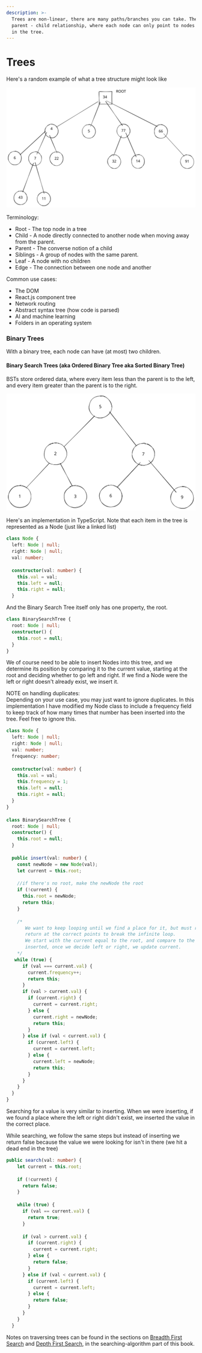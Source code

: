 ```yaml
---
description: >-
  Trees are non-linear, there are many paths/branches you can take. There is a
  parent - child relationship, where each node can only point to nodes below it
  in the tree.
---
```


# Trees

Here's a random example of what a tree structure might look like

<img src="../.gitbook/assets/file.drawing (3) (1).svg" alt="" class="gitbook-drawing">

Terminology:

* Root - The top node in a tree
* Child - A node directly connected to another node when moving away from the parent.
* Parent - The converse notion of a child
* Siblings - A group of nodes with the same parent.
* Leaf - A node with no children
* Edge - The connection between one node and another

Common use cases:

* The DOM
* React.js component tree
* Network routing
* Abstract syntax tree (how code is parsed)
* AI and machine learning
* Folders in an operating system

### Binary Trees

With a binary tree, each node can have (at most) two children.

#### Binary Search Trees (aka Ordered Binary Tree aka Sorted Binary Tree)

BSTs store ordered data, where every item less than the parent is to the left, and every item greater than the parent is to the right.

<img src="../.gitbook/assets/file.drawing (1) (1).svg" alt="" class="gitbook-drawing">

Here's an implementation in TypeScript. Note that each item in the tree is represented as a Node (just like a linked list)

```typescript
class Node {
  left: Node | null;
  right: Node | null;
  val: number;

  constructor(val: number) {
    this.val = val;
    this.left = null;
    this.right = null;
  }

```

And the Binary Search Tree itself only has one property, the root.

```typescript
class BinarySearchTree {
  root: Node | null;
  constructor() {
    this.root = null;
  }
}
```

We of course need to be able to insert Nodes into this tree, and we determine its position by comparing it to the current value, starting at the root and deciding whether to go left and right. If we find a Node were the left or right doesn't already exist, we insert it.

NOTE on handling duplicates:\
Depending on your use case, you may just want to ignore duplicates. In this implementation I have modified my Node class to include a frequency field to keep track of how many times that number has been inserted into the tree. Feel free to ignore this.

```typescript
class Node {
  left: Node | null;
  right: Node | null;
  val: number;
  frequency: number;

  constructor(val: number) {
    this.val = val;
    this.frequency = 1;
    this.left = null;
    this.right = null;
  }
}

class BinarySearchTree {
  root: Node | null;
  constructor() {
    this.root = null;
  }

  public insert(val: number) {
    const newNode = new Node(val);
    let current = this.root;
    
    //if there's no root, make the newNode the root
    if (!current) {
      this.root = newNode;
      return this;
    }

    /* 
       We want to keep looping until we find a place for it, but must remember to
       return at the correct points to break the infinite loop.
       We start with the current equal to the root, and compare to the value being
       inserted, once we decide left or right, we update current.
    */
   while (true) {
      if (val === current.val) {
        current.frequency++;
        return this;
      }
      if (val > current.val) {
        if (current.right) {
          current = current.right;
        } else {
          current.right = newNode;
          return this;
        }
      } else if (val < current.val) {
        if (current.left) {
          current = current.left;
        } else {
          current.left = newNode;
          return this;
        }
      }
    }
  }
}
```

Searching for a value is very similar to inserting. When we were inserting, if we found a place where the left or right didn't exist, we inserted the value in the correct place.&#x20;

While searching, we follow the same steps but instead of inserting we return false because the value we were looking for isn't in there (we hit a dead end in the tree)

```typescript
public search(val: number) {
    let current = this.root;

    if (!current) {
      return false;
    }

    while (true) {
      if (val == current.val) {
        return true;
      }

      if (val > current.val) {
        if (current.right) {
          current = current.right;
        } else {
          return false;
        }
      } else if (val < current.val) {
        if (current.left) {
          current = current.left;
        } else {
          return false;
        }
      }
    }
  }
```

Notes on traversing trees can be found in the sections on [Breadth First Search](../searching-algorithms/breadth-first-search.md) and [Depth First Search](../searching-algorithms/depth-first-search.md), in the searching-algorithm part of this book.
